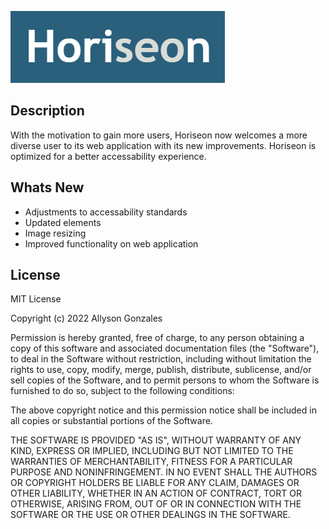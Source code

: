 ![Horiseon Logo](./assets/images/Horiseon-Logo.PNG)

## Description

With the motivation to gain more users, Horiseon now welcomes a more diverse user to its web application with its new improvements.
Horiseon is optimized for a better accessability experience.


## Whats New
- Adjustments to accessability standards
- Updated elements
- Image resizing
- Improved functionality on web application


## License
MIT License

Copyright (c) 2022 Allyson Gonzales

Permission is hereby granted, free of charge, to any person obtaining a copy
of this software and associated documentation files (the "Software"), to deal
in the Software without restriction, including without limitation the rights
to use, copy, modify, merge, publish, distribute, sublicense, and/or sell
copies of the Software, and to permit persons to whom the Software is
furnished to do so, subject to the following conditions:

The above copyright notice and this permission notice shall be included in all
copies or substantial portions of the Software.

THE SOFTWARE IS PROVIDED "AS IS", WITHOUT WARRANTY OF ANY KIND, EXPRESS OR
IMPLIED, INCLUDING BUT NOT LIMITED TO THE WARRANTIES OF MERCHANTABILITY,
FITNESS FOR A PARTICULAR PURPOSE AND NONINFRINGEMENT. IN NO EVENT SHALL THE
AUTHORS OR COPYRIGHT HOLDERS BE LIABLE FOR ANY CLAIM, DAMAGES OR OTHER
LIABILITY, WHETHER IN AN ACTION OF CONTRACT, TORT OR OTHERWISE, ARISING FROM,
OUT OF OR IN CONNECTION WITH THE SOFTWARE OR THE USE OR OTHER DEALINGS IN THE
SOFTWARE.
